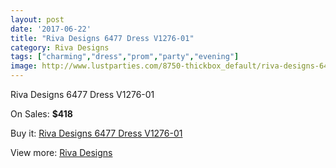 ```yaml
---
layout: post
date: '2017-06-22'
title: "Riva Designs 6477 Dress V1276-01"
category: Riva Designs
tags: ["charming","dress","prom","party","evening"]
image: http://www.lustparties.com/8750-thickbox_default/riva-designs-6477-dress-v1276-01.jpg
---
```

Riva Designs 6477 Dress V1276-01

On Sales: **$418**
<a href="https://www.lustparties.com/en/riva-designs/3003-riva-designs-6477-dress-v1276-01.html"><amp-img layout="responsive" width="600" height="600" src="//www.lustparties.com/8750-thickbox_default/riva-designs-6477-dress-v1276-01.jpg" alt="Riva Designs 6477 Dress V1276-01 0" /></a>
<a href="https://www.lustparties.com/en/riva-designs/3003-riva-designs-6477-dress-v1276-01.html"><amp-img layout="responsive" width="600" height="600" src="//www.lustparties.com/8751-thickbox_default/riva-designs-6477-dress-v1276-01.jpg" alt="Riva Designs 6477 Dress V1276-01 1" /></a>

Buy it: [Riva Designs 6477 Dress V1276-01](https://www.lustparties.com/en/riva-designs/3003-riva-designs-6477-dress-v1276-01.html "Riva Designs 6477 Dress V1276-01")

View more: [Riva Designs](https://www.lustparties.com/en/6-riva-designs "Riva Designs")